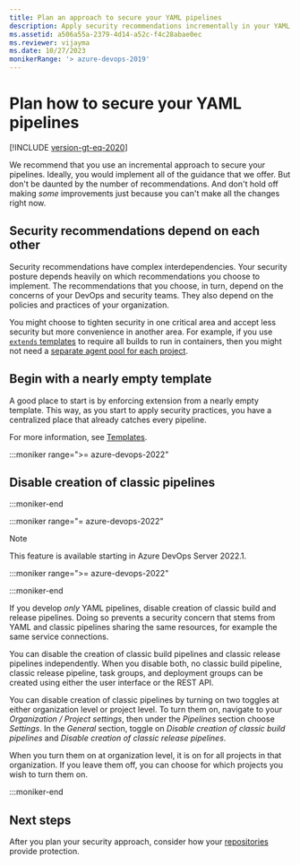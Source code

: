 ```yaml
---
title: Plan an approach to secure your YAML pipelines
description: Apply security recommendations incrementally in your YAML pipelines. Incremental improvements add up.
ms.assetid: a506a55a-2379-4d14-a52c-f4c28abae0ec
ms.reviewer: vijayma
ms.date: 10/27/2023
monikerRange: '> azure-devops-2019'
---
```


# Plan how to secure your YAML pipelines

[!INCLUDE [version-gt-eq-2020](../../includes/version-gt-eq-2020.md)]

We recommend that you use an incremental approach to secure your pipelines.
Ideally, you would implement all of the guidance that we offer.
But don't be daunted by the number of recommendations.
And don't hold off making *some* improvements just because you can't make all the changes right now.

## Security recommendations depend on each other

Security recommendations have complex interdependencies.
Your security posture depends heavily on which recommendations you choose to implement.
The recommendations that you choose, in turn, depend on the concerns of your DevOps and security teams. 
They also depend on the policies and practices of your organization.

You might choose to tighten security in one critical area and accept less security but more convenience in another area.
For example, if you use [`extends` templates](templates.md#step-targets) to require all builds to run in containers, then you might not need a [separate agent pool for each project](infrastructure.md#separate-agents-for-each-project).

## Begin with a nearly empty template

A good place to start is by enforcing extension from a nearly empty template.
This way, as you start to apply security practices, you have a centralized place that already catches every pipeline.

For more information, see [Templates](templates.md).

:::moniker range=">= azure-devops-2022"

## Disable creation of classic pipelines

:::moniker-end

:::moniker range="= azure-devops-2022"

> [!NOTE]
> This feature is available starting in Azure DevOps Server 2022.1.

:::moniker range=">= azure-devops-2022"

:::moniker-end

If you develop *only* YAML pipelines, disable creation of classic build and release pipelines. Doing so prevents a security concern that stems from YAML and classic pipelines sharing the same resources, for example the same service connections. 

You can disable the creation of classic build pipelines and classic release pipelines independently. When you disable both, no classic build pipeline, classic release pipeline, task groups, and deployment groups can be created using either the user interface or the REST API.

You can disable creation of classic pipelines by turning on two toggles at either organization level or project level. To turn them on, navigate to your *Organization / Project settings*, then under the *Pipelines* section choose *Settings*. In the *General* section, toggle on *Disable creation of classic build pipelines* and *Disable creation of classic release pipelines*.

When you turn them on at organization level, it is on for all projects in that organization. If you leave them off, you can choose for which projects you wish to turn them on.

:::moniker-end

## Next steps

After you plan your security approach, consider how your [repositories](repos.md) provide protection.
